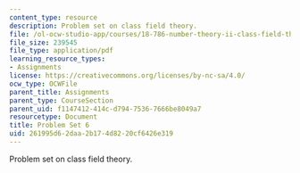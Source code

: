 ```yaml
---
content_type: resource
description: Problem set on class field theory.
file: /ol-ocw-studio-app/courses/18-786-number-theory-ii-class-field-theory-spring-2016/261995d62daa2b174d8220cf6426e319_MIT18_786S16_pset6.pdf
file_size: 239545
file_type: application/pdf
learning_resource_types:
- Assignments
license: https://creativecommons.org/licenses/by-nc-sa/4.0/
ocw_type: OCWFile
parent_title: Assignments
parent_type: CourseSection
parent_uid: f1147412-414c-d794-7536-7666be8049a7
resourcetype: Document
title: Problem Set 6
uid: 261995d6-2daa-2b17-4d82-20cf6426e319
---
```

Problem set on class field theory.